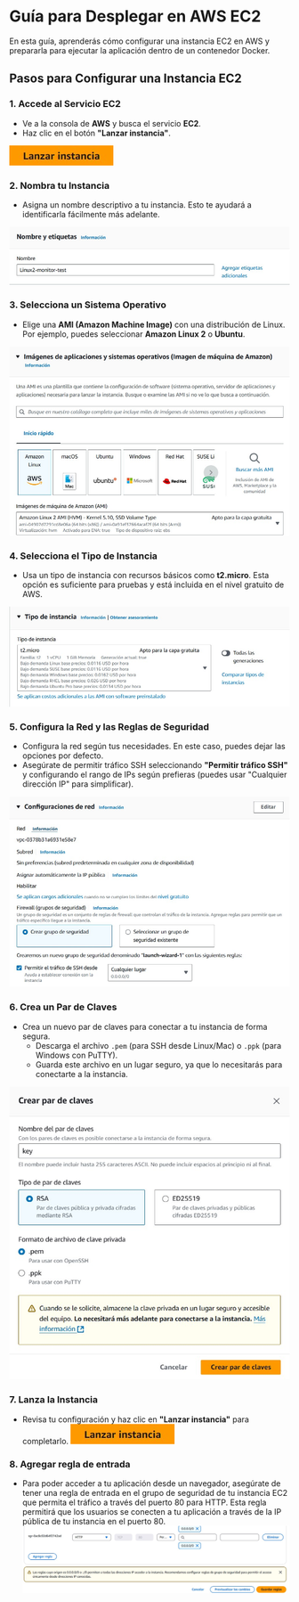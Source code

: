 
# Guía para Desplegar en AWS EC2

En esta guía, aprenderás cómo configurar una instancia EC2 en AWS y prepararla para ejecutar la aplicación dentro de un contenedor Docker.

## Pasos para Configurar una Instancia EC2

### 1. Accede al Servicio EC2
- Ve a la consola de **AWS** y busca el servicio **EC2**.
- Haz clic en el botón **"Lanzar instancia"**.

![Imagen de la página de inicio de EC2](./images/a1.jpg)

### 2. Nombra tu Instancia
- Asigna un nombre descriptivo a tu instancia. Esto te ayudará a identificarla fácilmente más adelante.

![Nombre de la instancia](./images/a2.jpg)

### 3. Selecciona un Sistema Operativo
- Elige una **AMI (Amazon Machine Image)** con una distribución de Linux. Por ejemplo, puedes seleccionar **Amazon Linux 2** o **Ubuntu**.

![Selección de AMI](./images/a3.jpg)

### 4. Selecciona el Tipo de Instancia
- Usa un tipo de instancia con recursos básicos como **t2.micro**. Esta opción es suficiente para pruebas y está incluida en el nivel gratuito de AWS.

![Selección de tipo de instancia](./images/a4.jpg)

### 5. Configura la Red y las Reglas de Seguridad
- Configura la red según tus necesidades. En este caso, puedes dejar las opciones por defecto.
- Asegúrate de permitir tráfico SSH seleccionando **"Permitir tráfico SSH"** y configurando el rango de IPs según prefieras (puedes usar "Cualquier dirección IP" para simplificar).

![Configuración de red](./images/a5.jpg)

### 6. Crea un Par de Claves
- Crea un nuevo par de claves para conectar a tu instancia de forma segura.
  - Descarga el archivo `.pem` (para SSH desde Linux/Mac) o `.ppk` (para Windows con PuTTY).
  - Guarda este archivo en un lugar seguro, ya que lo necesitarás para conectarte a la instancia.

![Creación de par de claves](./images/a6.jpg)

### 7. Lanza la Instancia
- Revisa tu configuración y haz clic en **"Lanzar instancia"** para completarlo.
![Lanzar instancia](./images/a1.jpg)

### 8. Agregar regla de entrada
- Para poder acceder a tu aplicación desde un navegador, asegúrate de tener una regla de entrada en el grupo de seguridad de tu instancia EC2 que permita el tráfico a través del puerto 80 para HTTP.
Esta regla permitirá que los usuarios se conecten a tu aplicación a través de la IP pública de tu instancia en el puerto 80.
  ![Regla de entrada](./images/regla.jpg)
